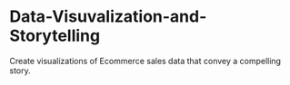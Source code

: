 # Data-Visuvalization-and-Storytelling
Create visualizations of Ecommerce sales data that convey a compelling story.


